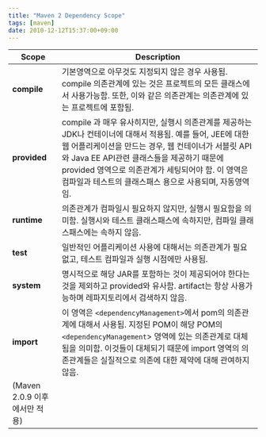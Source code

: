 ```yaml
---
title: "Maven 2 Dependency Scope"
tags: [maven]
date: 2010-12-12T15:37:00+09:00
---
```

  
| Scope | Description |
|-------|-------------|
| **compile** | 기본영역으로 아무것도 지정되지 않은 경우 사용됨. compile 의존관계에 있는 것은 프로젝트의 모든 클래스에서 사용가능함. 또한, 이와 같은 의존관계는 의존관계에 있는 프로젝트에 포함됨. |
| **provided** | compile 과 매우 유사히지만, 실행시 의존관계를 제공하는 JDK나 컨테이너에 대해서 적용됨. 예를 들어, JEE에 대한 웹 어플리케이션을 만드는 경우, 웹 컨테이너가 서블릿 API와 Java EE API관련 클래스들을 제공하기 때문에 provided 영역으로 의존관계가 세팅되어야 함. 이 영역은 컴파일과 테스트의 클래스패스 용으로 사용되며, 자동영역임. |
| **runtime** | 의존관계가 컴파일시 필요하지 않지만, 실행시 필요함을 의미함. 실행시와 테스트 클래스패스에 속하지만, 컴파일 클래스패스에는 속하지 않음. |
| **test** | 일반적인 어플리케이션 사용에 대해서는 의존관계가 필요없고, 테스트 컴파일과 실행 시점에만 사용됨. |
| **system** | 명시적으로 해당 JAR를 포함하는 것이 제공되어야 한다는 것을 제외하고 provided와 유사함. artifact는 항상 사용가능하며 레파지토리에서 검색하지 않음. |
| **import** | 이 영역은 `<dependencyManagement>`에서 pom의 의존관계에 대해서 사용됨. 지정된 POM이 해당 POM의 `<dependencyManagement`> 영역에 있는 의존관계로 대체됨을 의미함. 이것들이 대체되기 때문에 import 영역의 의존관계들은 실질적으로 의존에 대한 제약에 대해 관여하지 않음.  
 (Maven 2.0.9 이후에서만 적용) |

  
